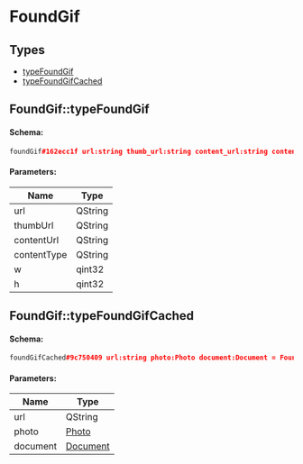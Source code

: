 # FoundGif

## Types

* [typeFoundGif](#foundgiftypefoundgif)
* [typeFoundGifCached](#foundgiftypefoundgifcached)

## FoundGif::typeFoundGif

#### Schema:

```c++
foundGif#162ecc1f url:string thumb_url:string content_url:string content_type:string w:int h:int = FoundGif;
```

#### Parameters:

|Name|Type|
|----|----|
|url|QString|
|thumbUrl|QString|
|contentUrl|QString|
|contentType|QString|
|w|qint32|
|h|qint32|

## FoundGif::typeFoundGifCached

#### Schema:

```c++
foundGifCached#9c750409 url:string photo:Photo document:Document = FoundGif;
```

#### Parameters:

|Name|Type|
|----|----|
|url|QString|
|photo|[Photo](photo.md)|
|document|[Document](document.md)|

